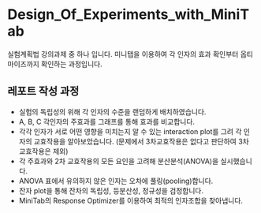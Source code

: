 # Design_Of_Experiments_with_MiniTab
<a>실험계획법 강의과제 중 하나 입니다. 미니탭을 이용하여 각 인자의 효과 확인부터 옵티마이즈까지 확인하는 과정입니다. </a>

## 레포트 작성 과정
 - 실험의 독립성의 위해 각 인자의 수준을 랜덤하게 배치하였습니다.
 - A, B, C 각인자의 주효과를 그래프를 통해 효과를 비교합니다.
 - 각각 인자가 서로 어떤 영향을 미치는지 알 수 있는 interaction plot를 그려 각 인자의 교효작용을 알아보았습니다. (문제에서 3차교효작용은 없다고 판단하여 3차 교효작용은 제외)
 - 각 주효과와 2차 교효작용의 모든 요인을 고려해 분산분석(ANOVA)을 실시했습니다.
 - ANOVA 표에서 유의하지 않은 인자는 오차에 풀링(pooling)합니다.
 - 잔자 plot을 통해 잔차의 독립성, 등분산성, 정규성을 검정합니다.
 - MiniTab의 Response Optimizer를 이용하여 최적의 인자조합을 찾아냅니다.

